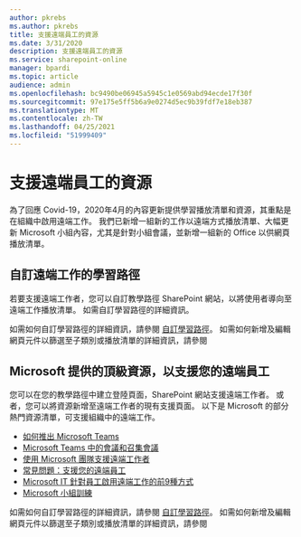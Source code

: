 ```yaml
---
author: pkrebs
ms.author: pkrebs
title: 支援遠端員工的資源
ms.date: 3/31/2020
description: 支援遠端員工的資源
ms.service: sharepoint-online
manager: bpardi
ms.topic: article
audience: admin
ms.openlocfilehash: bc9490be06945a5945c1e0569abd94ecde17f30f
ms.sourcegitcommit: 97e175e5ff5b6a9e0274d5ec9b39fdf7e18eb387
ms.translationtype: MT
ms.contentlocale: zh-TW
ms.lasthandoff: 04/25/2021
ms.locfileid: "51999409"
---
```

# <a name="resources-for-supporting-your-remote-workforce"></a>支援遠端員工的資源
為了回應 Covid-19，2020年4月的內容更新提供學習播放清單和資源，其重點是在組織中啟用遠端工作。 我們已新增一組新的工作以遠端方式播放清單、大幅更新 Microsoft 小組內容，尤其是針對小組會議，並新增一組新的 Office 以供網頁播放清單。 

## <a name="customize-learning-pathways-for-remote-work"></a>自訂遠端工作的學習路徑
若要支援遠端工作者，您可以自訂教學路徑 SharePoint 網站，以將使用者導向至遠端工作播放清單。 如需自訂學習路徑的詳細資訊。

如需如何自訂學習路徑的詳細資訊，請參閱 [自訂學習路徑](custom_overview.md)。 如需如何新增及編輯網頁元件以篩選至子類別或播放清單的詳細資訊，請參閱 

## <a name="top-resources-from-microsoft-for-supporting-your-remote-workforce"></a>Microsoft 提供的頂級資源，以支援您的遠端員工
您可以在您的教學路徑中建立登陸頁面，SharePoint 網站支援遠端工作者。 或者，您可以將資源新增至遠端工作者的現有支援頁面。 以下是 Microsoft 的部分熱門資源清單，可支援組織中的遠端工作。 
- [如何推出 Microsoft Teams](/microsoftteams/how-to-roll-out-teams)
- [Microsoft Teams 中的會議和召集會議](/microsoftteams/deploy-meetings-microsoft-teams-landing-page)
- [使用 Microsoft 團隊支援遠端工作者](/microsoftteams/support-remote-work-with-teams)
- [常見問題：支援您的遠端員工](/microsoftteams/faq-support-remote-workforce)
- [Microsoft IT 針對員工啟用遠端工作的前9種方式](https://www.microsoft.com/microsoft-365/blog/2020/03/12/top-9-ways-microsoft-it-enabling-remote-work-employees/)
- [Microsoft 小組訓練](/microsoftteams/training-microsoft-teams-landing-page)


如需如何自訂學習路徑的詳細資訊，請參閱 [自訂學習路徑](custom_overview.md)。 如需如何新增及編輯網頁元件以篩選至子類別或播放清單的詳細資訊，請參閱 



